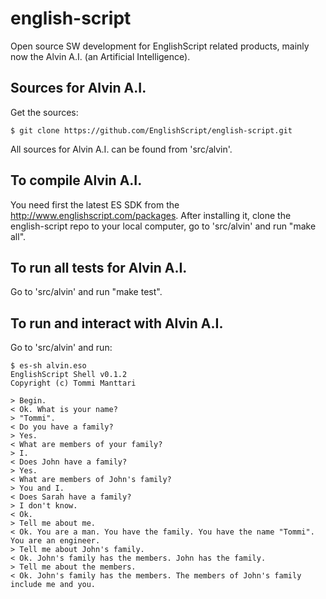 # english-script
Open source SW development for EnglishScript related products, mainly now
the Alvin A.I. (an Artificial Intelligence).

## Sources for Alvin A.I.

Get the sources:

    $ git clone https://github.com/EnglishScript/english-script.git

All sources for Alvin A.I. can be found from 'src/alvin'.

## To compile Alvin A.I.

You need first the latest ES SDK from the http://www.englishscript.com/packages.
After installing it, clone the english-script repo to your local
computer, go to 'src/alvin' and run "make all".

## To run all tests for Alvin A.I.

Go to 'src/alvin' and run "make test".

## To run and interact with Alvin A.I.

Go to 'src/alvin' and run:

    $ es-sh alvin.eso
    EnglishScript Shell v0.1.2
    Copyright (c) Tommi Manttari

    > Begin.
    < Ok. What is your name? 
    > "Tommi".
    < Do you have a family? 
    > Yes.
    < What are members of your family? 
    > I.
    < Does John have a family? 
    > Yes.
    < What are members of John's family? 
    > You and I.
    < Does Sarah have a family? 
    > I don't know.
    < Ok. 
    > Tell me about me.
    < Ok. You are a man. You have the family. You have the name "Tommi". You are an engineer.
    > Tell me about John's family.
    < Ok. John's family has the members. John has the family. 
    > Tell me about the members.
    < Ok. John's family has the members. The members of John's family include me and you. 

